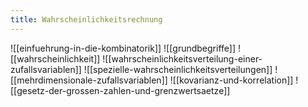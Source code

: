 ```yaml
---
title: Wahrscheinlichkeitsrechnung
---
```


![[einfuehrung-in-die-kombinatorik]]
![[grundbegriffe]]
![[wahrscheinlichkeit]]
![[wahrscheinlichkeitsverteilung-einer-zufallsvariablen]]
![[spezielle-wahrscheinlichkeitsverteilungen]]
![[mehrdimensionale-zufallsvariablen]]
![[kovarianz-und-korrelation]]
![[gesetz-der-grossen-zahlen-und-grenzwertsaetze]]